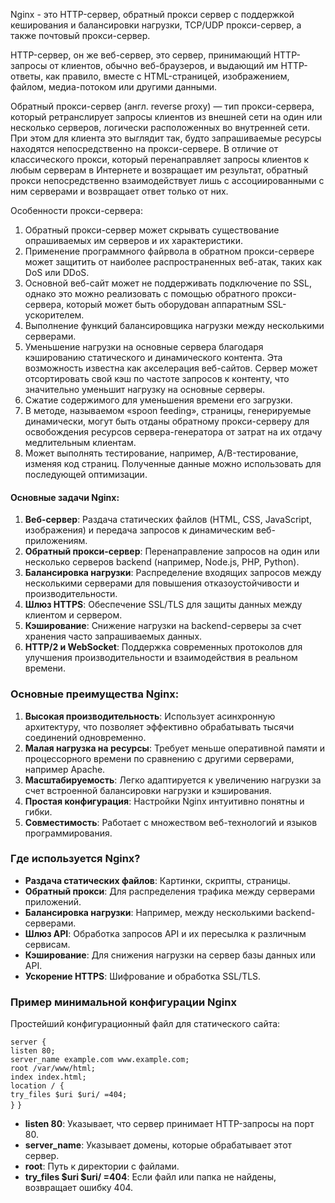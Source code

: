 Nginx - это HTTP-сервер, обратный прокси сервер с поддержкой кеширования и балансировки нагрузки, TCP/UDP прокси-сервер, а также почтовый прокси-сервер.

HTTP-сервер, он же веб-сервер, это сервер, принимающий HTTP-запросы от клиентов, обычно веб-браузеров, и выдающий им HTTP-ответы, как правило, вместе с HTML-страницей, изображением, файлом, медиа-потоком или другими данными.

Обратный прокси-сервер (англ. reverse proxy) — тип прокси-сервера, который ретранслирует запросы клиентов из внешней сети на один или несколько серверов, логически расположенных во внутренней сети. При этом для клиента это выглядит так, будто запрашиваемые ресурсы находятся непосредственно на прокси-сервере. В отличие от классического прокси, который перенаправляет запросы клиентов к любым серверам в Интернете и возвращает им результат, обратный прокси непосредственно взаимодействует лишь с ассоциированными с ним серверами и возвращает ответ только от них.

Особенности прокси-сервера: 
1. Обратный прокси-сервер может скрывать существование опрашиваемых им серверов и их характеристики.
2. Применение программного файрвола в обратном прокси-сервере может защитить от наиболее распространенных веб-атак, таких как DoS или DDoS.
3. Основной веб-сайт может не поддерживать подключение по SSL, однако это можно реализовать с помощью обратного прокси-сервера, который может быть оборудован аппаратным SSL-ускорителем.
4. Выполнение функций балансировщика нагрузки между несколькими серверами.
5. Уменьшение нагрузки на основные сервера благодаря кэшированию статического и динамического контента. Эта возможность известна как акселерация веб-сайтов. Сервер может отсортировать свой кэш по частоте запросов к контенту, что значительно уменьшит нагрузку на основные серверы.
6. Сжатие содержимого для уменьшения времени его загрузки.
7. В методе, называемом «spoon feeding», страницы, генерируемые динамически, могут быть отданы обратному прокси-серверу для освобождения ресурсов сервера-генератора от затрат на их отдачу медлительным клиентам.
8. Может выполнять тестирование, например, A/B-тестирование, изменяя код страниц. Полученные данные можно использовать для последующей оптимизации.

 #### Основные задачи Nginx:

1. **Веб-сервер**: Раздача статических файлов (HTML, CSS, JavaScript, изображения) и передача запросов к динамическим веб-приложениям.
2. **Обратный прокси-сервер**: Перенаправление запросов на один или несколько серверов backend (например, Node.js, PHP, Python).
3. **Балансировка нагрузки**: Распределение входящих запросов между несколькими серверами для повышения отказоустойчивости и производительности.
4. **Шлюз HTTPS**: Обеспечение SSL/TLS для защиты данных между клиентом и сервером.
5. **Кэширование**: Снижение нагрузки на backend-серверы за счет хранения часто запрашиваемых данных.
6. **HTTP/2 и WebSocket**: Поддержка современных протоколов для улучшения производительности и взаимодействия в реальном времени.


### Основные преимущества Nginx:

1. **Высокая производительность**: Использует асинхронную архитектуру, что позволяет эффективно обрабатывать тысячи соединений одновременно.
2. **Малая нагрузка на ресурсы**: Требует меньше оперативной памяти и процессорного времени по сравнению с другими серверами, например Apache.
3. **Масштабируемость**: Легко адаптируется к увеличению нагрузки за счет встроенной балансировки нагрузки и кэширования.
4. **Простая конфигурация**: Настройки Nginx интуитивно понятны и гибки.
5. **Совместимость**: Работает с множеством веб-технологий и языков программирования.


### Где используется Nginx?

- **Раздача статических файлов**: Картинки, скрипты, страницы.
- **Обратный прокси**: Для распределения трафика между серверами приложений.
- **Балансировка нагрузки**: Например, между несколькими backend-серверами.
- **Шлюз API**: Обработка запросов API и их пересылка к различным сервисам.
- **Кэширование**: Для снижения нагрузки на сервер базы данных или API.
- **Ускорение HTTPS**: Шифрование и обработка SSL/TLS.

### Пример минимальной конфигурации Nginx

Простейший конфигурационный файл для статического сайта:

`server {`     
	`listen 80;`     
	`server_name example.com www.example.com;`      
	`root /var/www/html;`     
	`index index.html;`      
	`location / {`        
		 `try_files $uri $uri/ =404;`     
	`}` 
   `}`

- **listen 80**: Указывает, что сервер принимает HTTP-запросы на порт 80.
- **server_name**: Указывает домены, которые обрабатывает этот сервер.
- **root**: Путь к директории с файлами.
- **try_files $uri $uri/ =404**: Если файл или папка не найдены, возвращает ошибку 404.